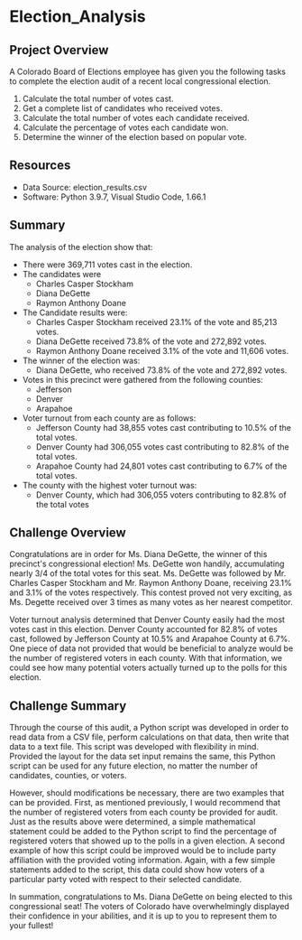 # Election_Analysis

## Project Overview
A Colorado Board of Elections employee has given you the following tasks to complete the election audit of a recent local congressional election.

1. Calculate the total number of votes cast.
2. Get a complete list of candidates who received votes.
3. Calculate the total number of votes each candidate received.
4. Calculate the percentage of votes each candidate won.
5. Determine the winner of the election based on popular vote.

## Resources
- Data Source: election_results.csv
- Software: Python 3.9.7, Visual Studio Code, 1.66.1

## Summary
The analysis of the election show that:
- There were 369,711 votes cast in the election.
- The candidates were
    - Charles Casper Stockham
    - Diana DeGette
    - Raymon Anthony Doane
- The Candidate results were:
    - Charles Casper Stockham received 23.1% of the vote and 85,213 votes.
    - Diana DeGette received 73.8% of the vote and 272,892 votes.
    - Raymon Anthony Doane received 3.1% of the vote and 11,606 votes.
- The winner of the election was:
    - Diana DeGette, who received 73.8% of the vote and 272,892 votes.
- Votes in this precinct were gathered from the following counties:
    - Jefferson
    - Denver
    - Arapahoe
 - Voter turnout from each county are as follows:
    - Jefferson County had 38,855 votes cast contributing to 10.5% of the total votes.
    - Denver County had 306,055 votes cast contributing to 82.8% of the total votes.
    - Arapahoe County had 24,801 votes cast contributing to 6.7% of the total votes.
 - The county with the highest voter turnout was:
    - Denver County, which had 306,055 voters contributing to 82.8% of the total votes

## Challenge Overview
Congratulations are in order for Ms. Diana DeGette, the winner of this precinct's congressional election! Ms. DeGette won handily, accumulating nearly 3/4 of the total votes for this seat. Ms. DeGette was followed by Mr. Charles Casper Stockham and Mr. Raymon Anthony Doane, receiving 23.1% and 3.1% of the votes respectively. This contest proved not very exciting, as Ms. Degette received over 3 times as many votes as her nearest competitor.

Voter turnout analysis determined that Denver County easily had the most votes cast in this election. Denver County accounted for 82.8% of votes cast, followed by Jefferson County at 10.5% and Arapahoe County at 6.7%. One piece of data not provided that would be beneficial to analyze would be the number of registered voters in each county. With that information, we could see how many potential voters actually turned up to the polls for this election.

## Challenge Summary
Through the course of this audit, a Python script was developed in order to read data from a CSV file, perform calculations on that data, then write that data to a text file. This script was developed with flexibility in mind. Provided the layout for the data set input remains the same, this Python script can be used for any future election, no matter the number of candidates, counties, or voters.

However, should modifications be necessary, there are two examples that can be provided. First, as mentioned previously, I would recommend that the number of registered voters from each county be provided for audit. Just as the results above were determined, a simple mathematical statement could be added to the Python script to find the percentage of registered voters that showed up to the polls in a given election. A second example of how this script could be improved would be to include party affiliation with the provided voting information. Again, with a few simple statements added to the script, this data could show how voters of a particular party voted with respect to their selected candidate.

In summation, congratulations to Ms. Diana DeGette on being elected to this congressional seat! The voters of Colorado have overwhelmingly displayed their confidence in your abilities, and it is up to you to represent them to your fullest!

